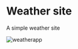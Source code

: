 # Weather site

A simple weather site

![weatherapp](https://user-images.githubusercontent.com/61548839/174426150-14cb1ecd-2122-4e86-a9d0-7e17265b75f9.png)
